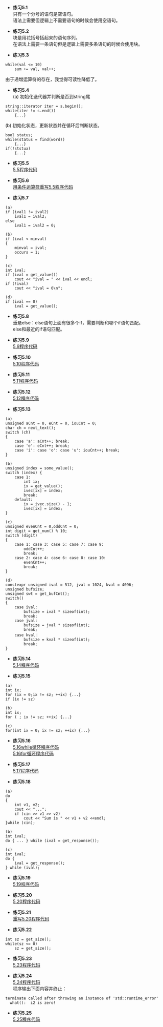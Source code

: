 * **练习5.1**  
只有一个分号的语句是空语句。  
语法上需要但逻辑上不需要语句的时候会使用空语句。

* **练习5.2**  
块是用花括号括起来的语句序列。  
在语法上需要一条语句但是逻辑上需要多条语句的时候会使用块。

* **练习5.3**  
```
while(val <= 10)
    sum += val, val++;
```
由于递增运算符的存在，我觉得可读性降低了。

* **练习5.4**  
(a) 初始化迭代器并判断是否到string尾
```
string::iterator iter = s.begin();
while(iter != s.end())
    {...}
```
(b) 初始化状态，更新状态并在循环后判断状态。
```
bool status;
while(status = find(word))
    {...}
if(!ststua)
    {...}
```

* **练习5.5**  
[5.5程序代码](5.5.cpp)  

* **练习5.6**  
[用条件运算符重写5.5程序代码](5.6_5.5_conditionOperator.cpp)  

* **练习5.7**  
```
(a)
if (ival1 != ival2)
    ival1 = ival2;
else
    ival1 = ival2 = 0;

(b)
if (ival < minval)
{
    minval = ival;
    occurs = 1;
}

(c)
int ival;
if (ival = get_value())
    cout << "ival = " << ival << endl;
if (!ival)
    cout << "ival = 0\n";

(d)
if (ival == 0)
    ival = get_value();
```

* **练习5.8**  
垂悬else：else语句上面有很多个if，需要判断和哪个if语句匹配。  
else和最近的if语句匹配。

* **练习5.9**  
[5.9程序代码](5.9.cpp)  

* **练习5.10**  
[5.10程序代码](5.10.cpp)  

* **练习5.11**  
[5.11程序代码](5.11.cpp)  

* **练习5.12**  
[5.12程序代码](5.12.cpp)  

* **练习5.13**  
```
(a)
unsigned aCnt = 0, eCnt = 0, iouCnt = 0;
char ch = next_text();
switch (ch)
{
    case 'a': aCnt++; break;
    case 'e': eCnt++; break;
    case 'i': case 'o': case 'u': iouCnt++; break;    
}

(b)
unsigned index = some_value();
switch (index) {
    case 1:
        int ix;
        ix = get_value();
        ivec[ix] = index;
        break;
    default:
        ix = ivec.size() - 1;
        ivec[ix] = index;
}

(c)
unsigned evenCnt = 0,oddCnt = 0;
int digit = get_num() % 10;
switch (digit)
{
    case 1: case 3: case 5: case 7: case 9:
        oddCnt++;
        break;
    case 2: case 4: case 6: case 8: case 10:
        evenCnt++;
        break;
}

(d)
constexpr unsigned ival = 512, jval = 1024, kval = 4096;
unsigned bufsize;
unsigned swt = get_bufCnt();
switch()
{
    case ival:
        bufsize = ival * sizeof(int);
        break;
    case jval:
        bufsize = jval * sizeof(int);
        break;
    case kval：
        bufsize = kval * sizeof(int);
        break;
}
```

* **练习5.14**  
[5.14程序代码](5.14.cpp)  

* **练习5.15**  
```
(a)
int ix;
for (ix = 0;ix != sz; ++ix) {...}
if (ix != sz)

(b)
int ix;
for ( ; ix != sz; ++ix) {...}

(c)
for(int ix = 0; ix != sz; ++ix) {...}
```

* **练习5.16**  
[5.16while循环程序代码](5.16/5.16_while.cpp)  
[5.16for循环程序代码](5.16/5.16_for.cpp)  

* **练习5.17**  
[5.17程序代码](5.17.cpp)  

* **练习5.18**  
```
(a)
do
{
    int v1, v2;
    cout << "...";
    if (cin >> v1 >> v2)
        cout << "Sum is " << v1 + v2 <<endl;
}while (cin);

(b)
int ival;
do { ... } while (ival = get_response());

(c)
int ival;
do { 
    ival = get_response();
} while (ival);

```

* **练习5.19**  
[5.19程序代码](5.19.cpp)  

* **练习5.20**  
[5.20程序代码](5.20.cpp)  

* **练习5.21**  
[重写5.20程序代码](5.21_5.20_upper.cpp)  

* **练习5.22**  
```
int sz = get_size();
while(sz <= 0)
    sz = get_size();
```

* **练习5.23**  
[5.23程序代码](5.23.cpp)  

* **练习5.24**  
[5.24程序代码](5.24.cpp)  
程序输出下面内容并终止：
```
terminate called after throwing an instance of 'std::runtime_error'
  what():  i2 is zero!
```

* **练习5.25**  
[5.25程序代码](5.25.cpp)  
